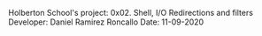 Holberton School's project: 0x02. Shell, I/O Redirections and filters
Developer: Daniel Ramirez Roncallo
Date: 11-09-2020
